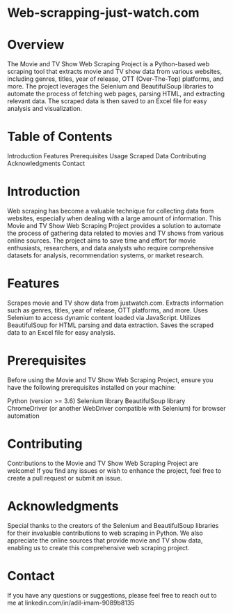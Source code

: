 # Web-scrapping-just-watch.com

# Overview
The Movie and TV Show Web Scraping Project is a Python-based web scraping tool that extracts movie and TV show data from various websites, including genres, titles, year of release, OTT (Over-The-Top) platforms, and more. The project leverages the Selenium and BeautifulSoup libraries to automate the process of fetching web pages, parsing HTML, and extracting relevant data. The scraped data is then saved to an Excel file for easy analysis and visualization.

# Table of Contents
Introduction
Features
Prerequisites
Usage
Scraped Data
Contributing
Acknowledgments
Contact

# Introduction

Web scraping has become a valuable technique for collecting data from websites, especially when dealing with a large amount of information. This Movie and TV Show Web Scraping Project provides a solution to automate the process of gathering data related to movies and TV shows from various online sources. The project aims to save time and effort for movie enthusiasts, researchers, and data analysts who require comprehensive datasets for analysis, recommendation systems, or market research.

# Features
Scrapes movie and TV show data from justwatch.com.
Extracts information such as genres, titles, year of release, OTT platforms, and more.
Uses Selenium to access dynamic content loaded via JavaScript.
Utilizes BeautifulSoup for HTML parsing and data extraction.
Saves the scraped data to an Excel file for easy analysis.

# Prerequisites
Before using the Movie and TV Show Web Scraping Project, ensure you have the following prerequisites installed on your machine:

Python (version >= 3.6)
Selenium library
BeautifulSoup library
ChromeDriver (or another WebDriver compatible with Selenium) for browser automation

# Contributing
Contributions to the Movie and TV Show Web Scraping Project are welcome! If you find any issues or wish to enhance the project, feel free to create a pull request or submit an issue.

# Acknowledgments
Special thanks to the creators of the Selenium and BeautifulSoup libraries for their invaluable contributions to web scraping in Python.
We also appreciate the online sources that provide movie and TV show data, enabling us to create this comprehensive web scraping project.

# Contact
If you have any questions or suggestions, please feel free to reach out to me at linkedin.com/in/adil-imam-9089b8135
